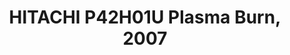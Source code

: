 ---
ee_id: '173'
site: '1'
type: '2'
long_id: 2007-033 HITACHI P42H01U Plasma Burn
url: 2007-033-hitachi-p42h01u-plasma-burn
title: HITACHI P42H01U Plasma Burn, 2007
year: '2007'
medium: HITACHI P42H01 and DVD player
commission:
add_credit:
dims:
pitch: "​Label information being burned into a plasma monitor."
ps:
live_url:
related:
youtube:
imgs: burn-2007-033-full-1-database-unknown_1.jpg
subheading:
year2: '2007'
download:
add_credits:
related_code:
layout: things-i-made
---